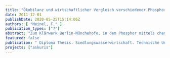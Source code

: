 ```yaml
---
title: "Ökobilanz und wirtschaftlicher Vergleich verschiedener Phosphoreliminationsverfahren in Kläranlagen"
date: 2011-12-01
publishDate: 2020-05-25T15:14:06Z
authors: [ "Meinel, F." ]
publication_types: ["7"]
abstract: "Zum Klärwerk Berlin-Münchehofe, in dem Phosphor mittels chemischer Fällung entfernt wird und zum Klärwerk Berlin-Waßmannsdorf, in dem eine Bio-P-Elimination eingesetzt wird, wurden eine vergleichende Ökobilanz und ein Wirtschaftlichkeitsvergleich durchgeführt. In die Untersuchung einbezogen wurde die Phosphorrückgewinnung mit dem MAP-Verfahren, die im Klärwerk Waßmannsdorf zur Anwendung kommt. Ziel der Arbeit ist es, anhand der Referenzsysteme das aus ökologischer und ökonomischer Sicht vorzuziehende Verfahren der Phosphorentfernung zu bestimmen. Es wurde eine statische Modellierung der einzelnen Prozesse der betrachteten Klärwerke anhand einer großen Datengrundlage durchgeführt. In der Wirkungsabschätzung wurden für verschiedene Wirkungskategorien wie Treibhauspotential oder Eutrophierungspotential die negativen Auswirkungen der Klärwerke auf die Umwelt ermittelt. Außerdem wurden Investitions- und Betriebskosten der Klärwerke ermittelt und gegenübergestellt. Es zeigt sich, dass das Bio-P-Verfahren in Kombination mit der MAP-Rückgewinnung geringere negative Umweltwirkungen verursacht als das Verfahren der chemischen P-Fällung mit der Herstellung konventionellen Mineraldüngers. Es ist für die Umwelt das verträglichere Verfahren. Die Investitionskosten des KW Waßmannsdorf sind höher als die des KW Münchehofe. Die Betriebskosten sind vergleichbar."
featured: false
publication: " Diploma Thesis. Siedlungswasserwirtschaft. Technische Universität Dresden"
projects: ["askuris"]
---
```


